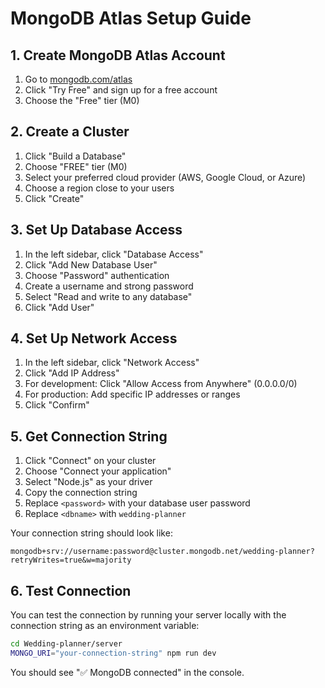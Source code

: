 # MongoDB Atlas Setup Guide

## 1. Create MongoDB Atlas Account
1. Go to [mongodb.com/atlas](https://mongodb.com/atlas)
2. Click "Try Free" and sign up for a free account
3. Choose the "Free" tier (M0)

## 2. Create a Cluster
1. Click "Build a Database"
2. Choose "FREE" tier (M0)
3. Select your preferred cloud provider (AWS, Google Cloud, or Azure)
4. Choose a region close to your users
5. Click "Create"

## 3. Set Up Database Access
1. In the left sidebar, click "Database Access"
2. Click "Add New Database User"
3. Choose "Password" authentication
4. Create a username and strong password
5. Select "Read and write to any database"
6. Click "Add User"

## 4. Set Up Network Access
1. In the left sidebar, click "Network Access"
2. Click "Add IP Address"
3. For development: Click "Allow Access from Anywhere" (0.0.0.0/0)
4. For production: Add specific IP addresses or ranges
5. Click "Confirm"

## 5. Get Connection String
1. Click "Connect" on your cluster
2. Choose "Connect your application"
3. Select "Node.js" as your driver
4. Copy the connection string
5. Replace `<password>` with your database user password
6. Replace `<dbname>` with `wedding-planner`

Your connection string should look like:
```
mongodb+srv://username:password@cluster.mongodb.net/wedding-planner?retryWrites=true&w=majority
```

## 6. Test Connection
You can test the connection by running your server locally with the connection string as an environment variable:

```bash
cd Wedding-planner/server
MONGO_URI="your-connection-string" npm run dev
```

You should see "✅ MongoDB connected" in the console.
